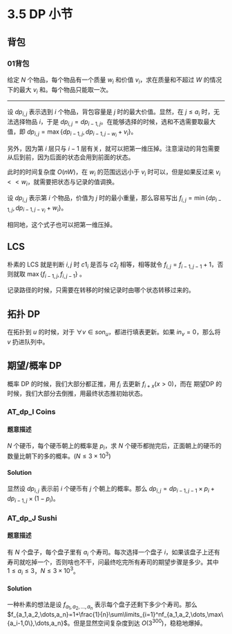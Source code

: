 # 3.5 DP 小节

## 背包

### 01背包

给定 $N$ 个物品，每个物品有一个质量 $w_i$ 和价值 $v_i$，求在质量和不超过 $W$ 的情况下的最大 $v_i$ 和。每个物品只能取一次。

---

设 $dp_{i,j}$ 表示选到 $i$ 个物品，背包容量是 $j$ 时的最大价值。显然，在 $j\le a_i$ 时，无法选择物品 $i$，于是 $dp_{i,j}=dp_{i-1,j}$。在能够选择的时候，选和不选需要取最大值，即 $dp_{i,j}=\max\{dp_{i-1,j},dp_{i-1,j-w_i}+v_i\}$。

另外，因为第 $i$ 层只与 $i-1$ 层有关，就可以把第一维压掉。注意滚动的背包需要从后到前，因为后面的状态会用到前面的状态。

此时的时间复杂度 $O(nW)$，在 $w_i$ 的范围远远小于 $v_i$ 时可以，但是如果反过来 $v_i<<w_i$，就需要把状态与记录的值调换。

设 $dp_{i,j}$ 表示第 $i$ 个物品，价值为 $j$ 时的最小重量，那么容易写出 $f_{i,j}=\min\{dp_{i-1,j},dp_{i-1,j-v_i}+w_i\}$。

相同地，这个式子也可以把第一维压掉。

## LCS

朴素的 LCS 就是判断 $i,j$ 时 $c1_i$ 是否与 $c2_j$ 相等，相等就令 $f_{i,j}=f_{i-1,j-1}+1$，否则就取 $\max\{f_{i-1,j},f_{i,j-1}\}$ 。

记录路径的时候，只需要在转移的时候记录时由哪个状态转移过来的。

## 拓扑 DP

在拓扑到 $u$ 的时候，对于 $\forall v\in son_u$，都进行填表更新。如果 $in_v=0$，那么将 $v$ 扔进队列中。

## 期望/概率 DP

概率 DP 的时候，我们大部分都正推，用 $f_i$ 去更新 $f_{i+x}(x>0)$，而在 期望DP 的时候，我们大部分去倒推，用最终状态推初始状态。

### AT_dp_I Coins

#### 题意描述

$N$ 个硬币，每个硬币朝上的概率是 $p_i$，求 $N$ 个硬币都抛完后，正面朝上的硬币的数量比朝下的多的概率。$(N\le 3\times 10^3)$

#### Solution

显然设 $dp_{i,j}$ 表示前 $i$ 个硬币有 $j$ 个朝上的概率。那么 $dp_{i,j}=dp_{i-1,j-1}\times p_i+dp_{i-1,j}\times (1-p_i)$。

### AT_dp_J Sushi

#### 题意描述

有 $N$ 个盘子，每个盘子里有 $a_i$ 个寿司。每次选择一个盘子 $i$，如果该盘子上还有寿司就吃掉一个，否则啥也不干，问最终吃完所有寿司的期望步骤是多少。其中 $1\le a_i\le 3$，$N\le3 \times 10^3$。

#### Solution

一种朴素的想法是设 $f_{a_1,a_2,\dots,a_n}$ 表示每个盘子还剩下多少个寿司。那么 $f_{a_1,a_2,\dots,a_n}=1+\frac{1}{n}\sum\limits_{i=1}^nf_{a_1,a_2,\dots,\max\{a_i-1,0\},\dots,a_n}$。但是显然空间复杂度到达 $O(3^{300})$，稳稳地爆掉。
